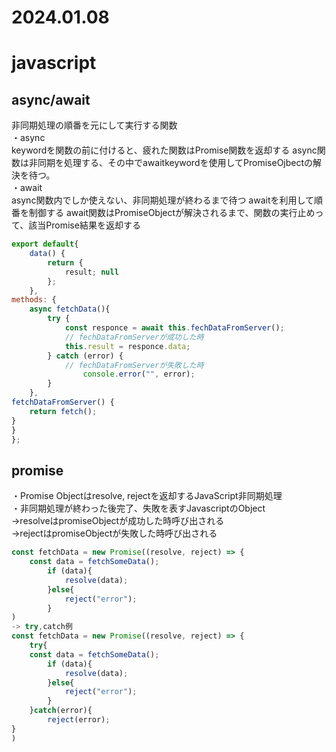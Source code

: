 2024.01.08
=============
# javascript

## async/await
非同期処理の順番を元にして実行する関数<br>
・async<br>
keywordを関数の前に付けると、疲れた関数はPromise関数を返却する
async関数は非同期を処理する、その中でawaitkeywordを使用してPromiseOjbectの解決を待つ。<br>
・await<br>
async関数内でしか使えない、非同期処理が終わるまで待つ
awaitを利用して順番を制御する
await関数はPromiseObjectが解決されるまで、関数の実行止めって、該当Promise結果を返却する<br>
```javascript
export default{
	data() {
		return {
			result; null
		};
	},
methods: {
	async fetchData(){
		try {
			const responce = await this.fechDataFromServer();
			// fechDataFromServerが成功した時
			this.result = responce.data;
		} catch (error) {
			// fechDataFromServerが失敗した時
				console.error("", error);
		}
	},
fetchDataFromServer() {
	return fetch();
}
}
};
```
## promise
・Promise Objectはresolve, rejectを返却するJavaScript非同期処理<br>
・非同期処理が終わった後完了、失敗を表すJavascriptのObject<br>
→resolveはpromiseObjectが成功した時呼び出される<br>
→rejectはpromiseObjectが失敗した時呼び出される<br>
```javascript
const fetchData = new Promise((resolve, reject) => {
	const data = fetchSomeData();
		if (data){
			resolve(data);
		}else{
			reject("error");
		}
)
-> try,catch例
const fetchData = new Promise((resolve, reject) => {
	try{
	const data = fetchSomeData();
		if (data){
			resolve(data);
		}else{
			reject("error");
		}
	}catch(error){
		reject(error);
}
)
```